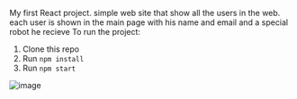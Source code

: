 My first React project.
simple web site that show all the users in the web.
each user is shown in the main page with his name and email and a special robot he recieve
To run the project:

1. Clone this repo
2. Run `npm install`
3. Run `npm start`

![image](https://user-images.githubusercontent.com/74299935/188140572-1b9323f9-fdae-40cf-bfba-cd76461a8d1a.png)
